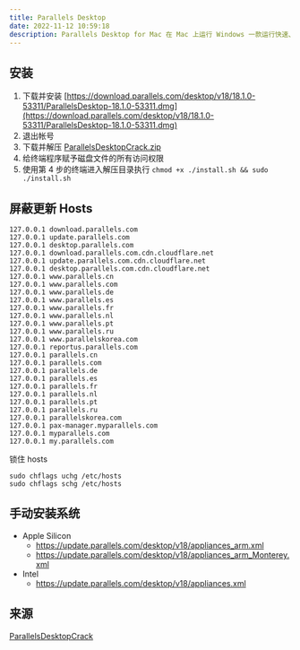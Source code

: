 ```yaml
---
title: Parallels Desktop
date: 2022-11-12 10:59:18
description: Parallels Desktop for Mac 在 Mac 上运行 Windows 一款运行快速、操作简单、功能强大的应用程序，无需重启即可在您的 Intel 或 Apple M 系列 Mac 上运行 Windows。
---
```



## 安装
1. 下载并安装 [https://download.parallels.com/desktop/v18/18.1.0-53311/ParallelsDesktop-18.1.0-53311.dmg](https://download.parallels.com/desktop/v18/18.1.0-53311/ParallelsDesktop-18.1.0-53311.dmg)
2. 退出帐号
3. 下载并解压 [ParallelsDesktopCrack.zip](https://465.lanzout.com/i5jjo0frfvfe)
4. 给终端程序赋予磁盘文件的所有访问权限
5. 使用第 4 步的终端进入解压目录执行 `chmod +x ./install.sh && sudo ./install.sh`

## 屏蔽更新 Hosts
```text
127.0.0.1 download.parallels.com
127.0.0.1 update.parallels.com
127.0.0.1 desktop.parallels.com
127.0.0.1 download.parallels.com.cdn.cloudflare.net
127.0.0.1 update.parallels.com.cdn.cloudflare.net
127.0.0.1 desktop.parallels.com.cdn.cloudflare.net
127.0.0.1 www.parallels.cn
127.0.0.1 www.parallels.com
127.0.0.1 www.parallels.de
127.0.0.1 www.parallels.es
127.0.0.1 www.parallels.fr
127.0.0.1 www.parallels.nl
127.0.0.1 www.parallels.pt
127.0.0.1 www.parallels.ru
127.0.0.1 www.parallelskorea.com
127.0.0.1 reportus.parallels.com
127.0.0.1 parallels.cn
127.0.0.1 parallels.com
127.0.0.1 parallels.de
127.0.0.1 parallels.es
127.0.0.1 parallels.fr
127.0.0.1 parallels.nl
127.0.0.1 parallels.pt
127.0.0.1 parallels.ru
127.0.0.1 parallelskorea.com
127.0.0.1 pax-manager.myparallels.com
127.0.0.1 myparallels.com
127.0.0.1 my.parallels.com
```

锁住 hosts
```shell
sudo chflags uchg /etc/hosts
sudo chflags schg /etc/hosts
```

## 手动安装系统
- Apple Silicon
    - https://update.parallels.com/desktop/v18/appliances_arm.xml
    - https://update.parallels.com/desktop/v18/appliances_arm_Monterey.xml
- Intel
    - https://update.parallels.com/desktop/v18/appliances.xml

## 来源
[ParallelsDesktopCrack](https://notabug.org/somebasj/ParallelsDesktopCrack)
